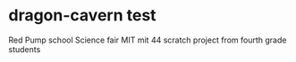 # dragon-cavern test
Red Pump school  Science fair MIT mit 44 scratch project from fourth grade students
